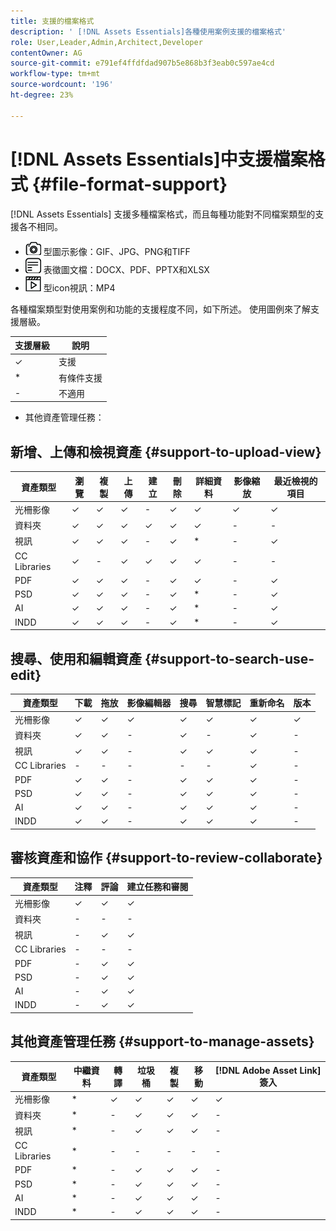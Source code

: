 ```yaml
---
title: 支援的檔案格式
description: ' [!DNL Assets Essentials]各種使用案例支援的檔案格式'
role: User,Leader,Admin,Architect,Developer
contentOwner: AG
source-git-commit: e791ef4ffdfdad907b5e868b3f3eab0c597ae4cd
workflow-type: tm+mt
source-wordcount: '196'
ht-degree: 23%

---
```



# [!DNL Assets Essentials]中支援檔案格式 {#file-format-support}

[!DNL Assets Essentials] 支援多種檔案格式，而且每種功能對不同檔案類型的支援各不相同。

* ![影像檔案類](assets/do-not-localize/image-icon.png) 型圖示影像：GIF、JPG、PNG和TIFF
* ![文檔檔案類型](assets/do-not-localize/document-icon.png) 表徵圖文檔：DOCX、PDF、PPTX和XLSX
* ![視訊檔案類](assets/do-not-localize/video-icon.png) 型icon視訊：MP4

各種檔案類型對使用案例和功能的支援程度不同，如下所述。 使用圖例來了解支援層級。

| 支援層級 | 說明 |
|---------------|-------------------------|
| ✓ | 支援 |
| * | 有條件支援 |
| - | 不適用 |

* 其他資產管理任務：

## 新增、上傳和檢視資產 {#support-to-upload-view}

<!-- TBD: For AEM, AI files require the PDF option to be selected when saving the AI file.
-->

| 資產類型 | 瀏覽 | 複製 | 上傳 | 建立 | 刪除 | 詳細資料 | 影像縮放 | 最近檢視的項目 |
|---------------|----------|----------|----------|----------|----------|----------|------------|-----------------|
| 光柵影像 | ✓ | ✓ | ✓ | - | ✓ | ✓ | ✓ | ✓ |
| 資料夾 | ✓ | ✓ | ✓ | ✓ | ✓ | ✓ | - | - |
| 視訊 | ✓ | ✓ | ✓ | - | ✓ | * | - | ✓ |
| CC Libraries | ✓ | - | ✓ | ✓ | ✓ | ✓ | - | - |
| PDF | ✓ | ✓ | ✓ | - | ✓ | ✓ | - | ✓ |
| PSD | ✓ | ✓ | ✓ | - | ✓ | * | - | ✓ |
| AI | ✓ | ✓ | ✓ | - | ✓ | * | - | ✓ |
| INDD | ✓ | ✓ | ✓ | - | ✓ | * | - | ✓ |

## 搜尋、使用和編輯資產 {#support-to-search-use-edit}

| 資產類型 | 下載 | 拖放 | 影像編輯器 | 搜尋 | 智慧標記 | 重新命名 | 版本 |
|---------------|----------|---------------|--------------|----------|------------|----------|----------|
| 光柵影像 | ✓ | ✓ | ✓ | ✓ | ✓ | ✓ | ✓ |
| 資料夾 | ✓ | ✓ | - | ✓ | - | ✓ | - |
| 視訊 | ✓ | ✓ | - | ✓ | ✓ | ✓ | - |
| CC Libraries | - | - | - | - | - | ✓ | - |
| PDF | ✓ | ✓ | - | ✓ | ✓ | ✓ | - |
| PSD | ✓ | ✓ | - | ✓ | ✓ | ✓ | - |
| AI | ✓ | ✓ | - | ✓ | ✓ | ✓ | - |
| INDD | ✓ | ✓ | - | ✓ | ✓ | ✓ | - |

## 審核資產和協作 {#support-to-review-collaborate}

| 資產類型 | 注釋 | 評論 | 建立任務和審閱 |
|---------------|----------|----------|-------------------------|
| 光柵影像 | ✓ | ✓ | ✓ |
| 資料夾 | - | - | - |
| 視訊 | - | ✓ | ✓ |
| CC Libraries | - | - | - |
| PDF | - | ✓ | ✓ |
| PSD | - | ✓ | ✓ |
| AI | - | ✓ | ✓ |
| INDD | - | ✓ | ✓ |

## 其他資產管理任務 {#support-to-manage-assets}

| 資產類型 | 中繼資料 | 轉譯 | 垃圾桶 | 複製 | 移動 | [!DNL Adobe Asset Link] 簽入 |
|---------------|----------|------------|----------|----------|----------|----------------------------------|
| 光柵影像 | * | ✓ | ✓ | ✓ | ✓ | ✓ |
| 資料夾 | * | - | ✓ | ✓ | ✓ | - |
| 視訊 | * | - | ✓ | ✓ | ✓ | - |
| CC Libraries | * | - | - | - | - | - |
| PDF | * | - | ✓ | ✓ | ✓ | - |
| PSD | * | - | ✓ | ✓ | ✓ | - |
| AI | * | - | ✓ | ✓ | ✓ | - |
| INDD | * | - | ✓ | ✓ | ✓ | - |

<!-- TBD: Saving template table separately.
| Asset type    | Features |
|---------------|----------|
| Raster images |          |
| Folders       |          |
| Videos        |          |
| CC Libraries  |          |
| PDF files     |          |
| PSD           |          |
| AI            |          |
| INDD          |          |

>[!MORELIKETHIS]
>
>* []()
-->
